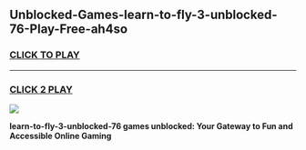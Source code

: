 
## Unblocked-Games-learn-to-fly-3-unblocked-76-Play-Free-ah4so
<h3>
<a href="https://premium76.site?title=learn-to-fly-3-unblocked-76&ref=20M">CLICK TO PLAY</a></h3>
<hr>

<h3>
<a href="https://premium76.site?title=learn-to-fly-3-unblocked-76&ref=20M">CLICK 2 PLAY</a>
  
</h3>

<a href="https://premium76.site?title=learn-to-fly-3-unblocked-76&ref=19M"><img src="https://clearcache.store/games.png"></a>


**learn-to-fly-3-unblocked-76 games unblocked: Your Gateway to Fun and Accessible Online Gaming**
